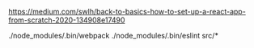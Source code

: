https://medium.com/swlh/back-to-basics-how-to-set-up-a-react-app-from-scratch-2020-134908e17490

./node_modules/.bin/webpack
./node_modules/.bin/eslint src/*